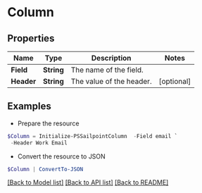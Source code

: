 # Column
## Properties

Name | Type | Description | Notes
------------ | ------------- | ------------- | -------------
**Field** | **String** | The name of the field.  | 
**Header** | **String** | The value of the header.  | [optional] 

## Examples

- Prepare the resource
```powershell
$Column = Initialize-PSSailpointColumn  -Field email `
 -Header Work Email
```

- Convert the resource to JSON
```powershell
$Column | ConvertTo-JSON
```

[[Back to Model list]](../README.md#documentation-for-models) [[Back to API list]](../README.md#documentation-for-api-endpoints) [[Back to README]](../README.md)


